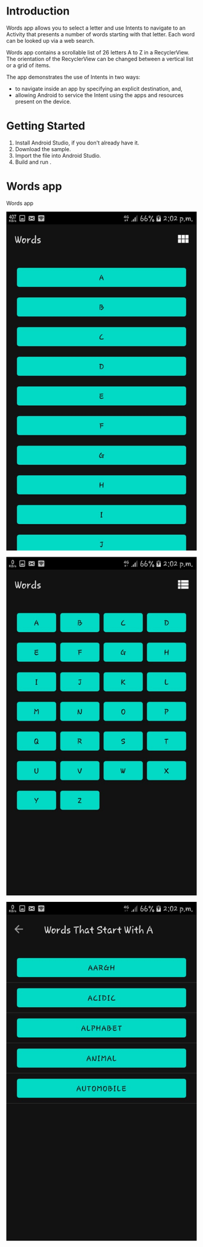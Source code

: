 # Introduction
Words app allows you to select a letter and use Intents to navigate to an Activity that
presents a number of words starting with that letter. Each word can be looked up via a web search.

Words app contains a scrollable list of 26 letters A to Z in a RecyclerView. The orientation
of the RecyclerView can be changed between a vertical list or a grid of items.

The app demonstrates the use of Intents in two ways:
* to navigate inside an app by specifying an explicit destination, and,
* allowing Android to service the Intent using the apps and resources present on the device.

# Getting Started
1. Install Android Studio, if you don't already have it.
2. Download the sample.
3. Import the file into Android Studio.
4. Build and run .

# Words app
Words app
<p align="center">
  <img src="https://github.com/sourabhkumar47/Words-App-2/blob/master/Screenshots/1.jpeg"  title="hover text">
</p>

<p align="center">
  <img src="https://github.com/sourabhkumar47/Words-App-2/blob/master/Screenshots/3.jpeg"  title="hover text">
</p>

<p align="center">
  <img src="https://github.com/sourabhkumar47/Words-App-2/blob/master/Screenshots/2.jpeg"  title="hover text">
</p>

